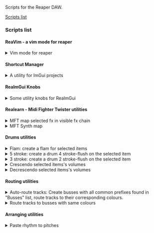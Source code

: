 Scripts for the Reaper DAW.

[Scripts list](#scripts-list) 

### Scripts list
#### ReaVim - a vim mode for reaper
<details>
 <summary>Vim mode for reaper</summary> 

`$REAPERPATH/Scripts/perken/reavim`
##### What is it: 
A vim mode for reaper, forked from [Michael Gwatcha's version](https://github.com/gwatcha/reaper-keys). This forked-version includes the following changes:
- now available on reapack!
- updates to keybindings that make things a little more intuitive, coming from vim.
- extra scripts to handle moving around envelopes using the keyboard.
##### HOW TO USE: 
[Manual, demo and links to docs are here](reavim/README.md)
</details>

#### Shortcut Manager 
<details>
 <summary>A utility for ImGui projects</summary> 

`$REAPERPATH/Scripts/perken/imgui/shortcut_list`
##### What is it: 
A tiny library for managing shortcuts inside of your applications. It's basically a wannabe of reaper's actions list.
##### HOW TO USE: 
[See the readme of the project](imgui/shortcut_list/shortcutManager.md)
</details>

#### ReaImGui Knobs
<details>
 <summary>Some utility knobs for ReaImGui</summary> 
![Knobs list](./imgui/knobs/images/Knobs.png)

`$REAPERPATH/Scripts/perken/imgui/knobs`
##### What is it: 
A small library of knob components for your ImGui projects. 
##### HOW TO USE: 
[See the readme of the project](imgui/knobs/README.md)
</details>

#### Realearn - Midi Fighter Twister utilities
<details>
 <summary>MFT map selected fx in visible fx chain</summary> 

`$REAPERPATH/Scripts/perken/realearn/lua_mapper/MFT_map_selected_fx_in_visible_fx_chain.lua`
##### HOW TO USE: 
  - have a realearn instance on the current track with the Midi fighter's preset loaded in the controller compartment.
  - open the FXchain
  - select some FX in current chain, 
  - focus the arrange view, 
  - call the script
  - focus realearn
  - click button «import from clipboard» 
##### What it does: 
  Each parameter of the selected FX gets assigned a knob on the Midi Fighter Twister.
  Paging is done with side-buttons. 
  Only basic jsfx seem to work correctly atm.
</details>
<details>
 <summary>MFT Synth map</summary> 

`$REAPERPATH/Scripts/perken/realearn/synth_map/synth_map_midiFighter.lua`
##### HOW TO USE: 
- have a realearn instance with the Midi fighter's preset loaded in the controller compartment.
- call the script
- focus the realearn window,
- click «import from clipboard»
- NB LINUX USERS: realearn struggles to read from clipboard directly, you might have to paste into a text editor first, and then copy from there.
##### What it does: 
See full description at [the forum post](https://forum.cockos.com/showpost.php?p=2731732&postcount=3803)
</details>


#### Drums utilities
<details>
 <summary>Flam: create a flam for selected items</summary> 

`$REAPERPATH/Scripts/perken/main/drum_actions/flam.lua`
##### HOW TO USE: 
- in arrange view, select an item and call the action
##### What it does: 
- creates a flam right before the selected items, at a lower volume
- works with midi, too
![Drum Flam script demo](./gifs/drums_flam.gif)
</details>

<details>
 <summary>5 stroke: create a drum 4 stroke-flush on the selected item</summary> 

`$REAPERPATH/Scripts/perken/main/drum_actions/5stroke.lua`
##### HOW TO USE: 
- in arrange view, select an item and call the action
##### What it does: 
- creates a 4stroke right before the selected items, at a lower volume
- works with midi, too
![Drum 5stroke script demo](./gifs/drums_5stroke.gif)
</details>

<details>
 <summary>3 stroke: create a drum 2 stroke-flush on the selected item</summary> 

`$REAPERPATH/Scripts/perken/main/drum_actions/3stroke.lua`
##### HOW TO USE: 
- in arrange view, select an item and call the action
##### What it does: 
- creates a 2stroke right before the selected items, at a lower volume
- works with midi, too
![Drum 3stroke script demo](./gifs/drums_3stroke.gif)
</details>

<details>
 <summary>Crescendo selected items's volumes</summary> 

`$REAPERPATH/Scripts/perken/main/drum_actions/crescendo_items_volumes.lua`
##### HOW TO USE: 
- in arrange view, select some items (preferably next to each other) and call the action
##### What it does: 
- Tweaks the volume of the selected items to create a crescendo
![Drum Crescendo script demo](./gifs/drums_cresc.gif)
</details>

<details>
 <summary>Decrescendo selected items's volumes</summary> 

`$REAPERPATH/Scripts/perken/main/drum_actions/decrescendo_items_volumes.lua`
##### HOW TO USE: 
- in arrange view, select some items (preferably next to each other) and call the action
##### What it does: 
- Tweaks the volume of the selected items to create a decrescendo
![Drum DeCrescendo script demo](./gifs/drums_decresc.gif)
</details>


#### Routing utilities
<details>
 <summary>Auto-route tracks: Create busses with all common prefixes found in "Busses" list, route tracks to their corresponding colours.</summary> 

`$REAPERPATH/Scripts/perken/main/Routing/CreateBusses.lua`
##### HOW TO USE: 
- call action from arrange view
##### What it does: 
- Creates busses with all common prefixes found in "Busses" list.
- Then routes all tracks to their corresponding busses, using matching colors.
- Removes any unused busses.
- Common Prefixes are:
- "BA", "BGV", "BR", "Choir", "DR", "FX", "FullMix", "GTR", "Keys", "LD", "PD", "PL", "PNO", "PRC ", "STR", "TXT", "WD",
![Auto-route busses demo](./gifs/build_busses.gif)
</details>
<details>
 <summary>Route tracks to busses with same colours</summary> 

`$REAPERPATH/Scripts/perken/main/Routing/routeColoursToBusses.lua`
##### HOW TO USE: 
- call action from arrange view
##### What it does: 
- assuming all the needed busses are already in the session,
- route all tracks with "bus" in name to receive from other tracks with same color
</details>

#### Arranging utilities
<details>
 <summary>Paste rhythm to pitches</summary> 
Mod from Pandabot's excellent [Paste Rhythm](https://forum.cockos.com/showthread.php?t=214231). Difference is, my version doesn't require a special copy action

`$REAPERPATH/Scripts/perken/main/pasteRhythmToPitches.lua`
##### HOW TO USE: 
- copy an item in arrange view
- select another item, call the action
##### What it does: 
- pastes the copied item's rhythm to current item's pitches
</details>
